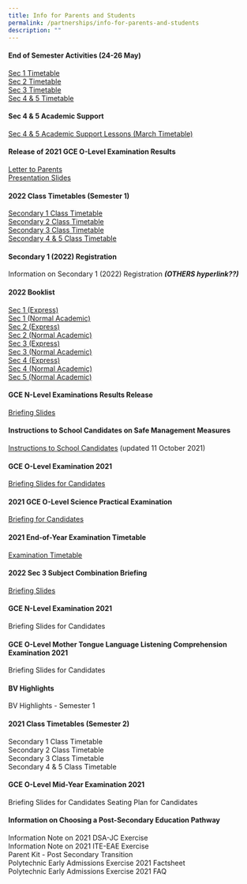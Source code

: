 ```yaml
---
title: Info for Parents and Students
permalink: /partnerships/info-for-parents-and-students
description: ""
---
```

#### End of Semester Activities (24-26 May)

[Sec 1 Timetable](/files/2022%20EOS%20Sec%201%20Class%20Timetables.pdf) <br>
[Sec 2 Timetable](/files/2022%20EOS%20Sec%202%20Class%20Timetables.pdf) <br>
[Sec 3 Timetable](/files/2022%20EOS%20Sec%203%20Class%20Timetables.pdf) <br>
[Sec 4 & 5 Timetable](/files/2022%20EOS%20Sec%204E4N5N%20Class%20Timetables.pdf) 


#### Sec 4 & 5 Academic Support

[Sec 4 & 5 Academic Support Lessons (March Timetable)](/files/2022%20S45%20ACAD%20SUPPORT%20LESSONS%20MAR.pdf)


#### Release of 2021 GCE O-Level Examination Results

[Letter to Parents](/files/Letter%20to%20Parents%20on%20Release%20of%202021%20GCE%20O-Level%20Examination%20Results.pdf) <br>
[Presentation Slides](/files/Release%20of%202021%20GCE%20O-Level%20Exam%20Results.pdf)

#### 2022 Class Timetables (Semester 1)

[Secondary 1 Class Timetable](/files/2022%20Sec%201%20Class%20Timetables%20Sem%201.pdf) <br>
[Secondary 2 Class Timetable](/files/2022%20Sec%202%20Class%20Timetables%20Sem%201.pdf) <br>
[Secondary 3 Class Timetable](/files/2022%20Sec%203%20Class%20Timetables%20Sem%201.pdf) <br>
[Secondary 4 & 5 Class Timetable](/files/2022%20Sec%204%20and%205%20Class%20Timetables%20Sem%201.pdf)


#### Secondary 1 (2022) Registration

Information on Secondary 1 (2022) Registration ***(OTHERS hyperlink??)***


#### 2022 Booklist


[Sec 1 (Express)](/files/S1%20Exp.pdf) <br>
[Sec 1 (Normal Academic)](/files/S1%20NA.pdf) <br>
[Sec 2 (Express)](/files/S2%20EXP.pdf) <br>
[Sec 2 (Normal Academic)](/files/S2%20NA.pdf) <br>
[Sec 3 (Express)](/files/S3%20EXP.pdf) <br>
[Sec 3 (Normal Academic)](/files/S3%20NA.pdf) <br>
[Sec 4 (Express)](/files/S4%20EXP.pdf) <br>
[Sec 4 (Normal Academic)](/files/S4%20NA.pdf) <br>
[Sec 5 (Normal Academic)](/files/S5%20NA.pdf) 


#### GCE N-Level Examinations Results Release

[Briefing Slides](/files/2021%20GCE%20N%20Level%20Exams%20Results%20for%20NA%20Dec%202021.pdf)


#### Instructions to School Candidates on Safe Management Measures 

[Instructions to School Candidates](/files/2021%20GCE%20-%20Instructions%20to%20Sch%20Candidates_11%20October%202021.pdf) (updated 11 October 2021)


#### GCE O-Level Examination 2021

[Briefing Slides for Candidates](/files/GCE%20O%20Examinations%20Briefing%202021.pdf)


#### 2021 GCE O-Level Science Practical Examination

[Briefing for Candidates](/files/BRIEFING%20FOR%20CANDIDATES_O%20Level%20Science%20Practical.pdf)


#### 2021 End-of-Year Examination Timetable

[Examination Timetable](/files/2021%20EYE%20Timetable%20Final.pdf)


#### 2022 Sec 3 Subject Combination Briefing

[Briefing Slides](/files/2022%20Sec%203%20Subject%20Combination%20Briefing.pdf)


#### GCE N-Level Examination 2021

Briefing Slides for Candidates

#### GCE O-Level Mother Tongue Language Listening Comprehension Examination 2021

Briefing Slides for Candidates


#### BV Highlights

BV Highlights - Semester 1


#### 2021 Class Timetables (Semester 2)

Secondary 1 Class Timetable <br>
Secondary 2 Class Timetable <br>
Secondary 3 Class Timetable <br>
Secondary 4 & 5 Class Timetable


#### GCE O-Level Mid-Year Examination 2021

Briefing Slides for Candidates
Seating Plan for Candidates


#### Information on Choosing a Post-Secondary Education Pathway 

Information Note on 2021 DSA-JC Exercise <br>
Information Note on 2021 ITE-EAE Exercise <br>
Parent Kit - Post Secondary Transition <br>
Polytechnic Early Admissions Exercise 2021 Factsheet <br>
Polytechnic Early Admissions Exercise 2021 FAQ